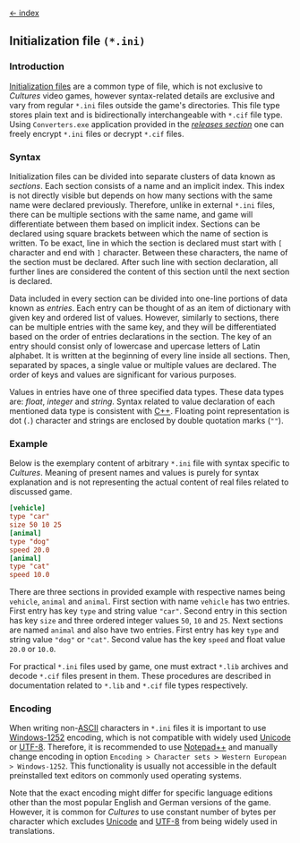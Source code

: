 [← index](../index.md)

## Initialization file `(*.ini)`

### Introduction

[Initialization files](https://en.wikipedia.org/wiki/INI_file) are a common
type of file, which is not exclusive to *Cultures* video games, however
syntax-related details are exclusive and vary from regular `*.ini` files
outside the game's directories. This file type stores plain text and is
bidirectionally interchangeable with `*.cif` file type. Using `Converters.exe`
application provided in the [*releases section*](https://github.com/Mikulus6/Cultures-map-editor/releases)
one can freely encrypt `*.ini` files or decrypt `*.cif` files.

### Syntax

Initialization files can be divided into separate clusters of data known as
_sections_. Each section consists of a name and an implicit index. This index
is not directly visible but depends on how many sections with the same name
were declared previously. Therefore, unlike in external `*.ini` files, there
can be multiple sections with the same name, and game will differentiate
between them based on implicit index. Sections can be declared using square
brackets between which the name of section is written. To be exact, line in
which the section is declared must start with `[` character and end with `]`
character. Between these characters, the name of the section must be declared.
After such line with section declaration, all further lines are considered the
content of this section until the next section is declared.

Data included in every section can be divided into one-line portions of data
known as *entries*. Each entry can be thought of as an item of dictionary with
given key and ordered list of values. However, similarly to sections, there can
be multiple entries with the same key, and they will be differentiated based on
the order of entries declarations in the section. The key of an entry should
consist only of lowercase and upercase letters of Latin alphabet. It is written
at the beginning of every line inside all sections. Then, separated by spaces,
a single value or multiple values are declared. The order of keys and values
are significant for various purposes.

Values in entries have one of three specified data types. These data types
are: *float*, *integer* and *string*. Syntax related to value declaration of
each mentioned data type is consistent with [C++](https://en.wikipedia.org/wiki/C++).
Floating point representation is dot (`.`) character and strings are enclosed
by double quotation marks (`""`).

### Example

Below is the exemplary content of arbitrary `*.ini` file with syntax specific
to *Cultures*. Meaning of present names and values is purely for syntax
explanation and is not representing the actual content of real files related
to discussed game.

```ini
[vehicle]
type "car"
size 50 10 25
[animal]
type "dog"
speed 20.0
[animal]
type "cat"
speed 10.0
```

There are three sections in provided example with respective names being
`vehicle`, `animal` and `animal`. First section with name `vehicle` has two
entries. First entry has key `type` and string value `"car"`. Second entry in
this section has key `size` and three ordered integer values `50`, `10` and
`25`. Next sections are named `animal` and also have two entries. First entry
has key `type` and string value `"dog"` or `"cat"`. Second value has the key
`speed` and float value `20.0` or `10.0`.

For practical `*.ini` files used by game, one must extract `*.lib` archives
and decode `*.cif` files present in them. These procedures are described in
documentation related to `*.lib` and `*.cif` file types respectively.

### Encoding

When writing non-[ASCII](https://en.wikipedia.org/wiki/ASCII) characters in
`*.ini` files it is important to use [Windows-1252](https://en.wikipedia.org/wiki/Windows-1252)
encoding, which is not compatible with widely used [Unicode](https://en.wikipedia.org/wiki/Unicode)
or [UTF-8](https://en.wikipedia.org/wiki/UTF-8). Therefore, it is recommended
to use [Notepad++](https://notepad-plus-plus.org/downloads/) and manually
change encoding in option `Encoding > Character sets > Western European > Windows-1252`.
This functionality is usually not accessible in the default preinstalled text
editors on commonly used operating systems.

Note that the exact encoding might differ for specific language editions
other than the most popular English and German versions of the game. However,
it is common for *Cultures* to use constant number of bytes per character
which excludes [Unicode](https://en.wikipedia.org/wiki/Unicode) and [UTF-8](https://en.wikipedia.org/wiki/UTF-8)
from being widely used in translations.